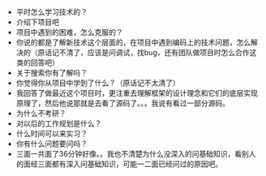 - 平时怎么学习技术的？
- 介绍下项目吧
- 项目中遇到的困难，怎么克服的？
- 你说的都是了解新技术这个层面的，在项目中遇到编码上的技术问题，怎么解决的（原话记不清了，应该是问调试，找bug，还有团队做项目时怎么合作这类的回答吧）
- 关于搜索你有了解吗？
- 你觉得你从项目中学到了什么？（原话记不太清了）
- 我回答了做最近这个项目时，更注重去理解框架的设计理念和它们的底层实现原理了，然后他说那就是去看了源码了。。。我说有看过一部分源码。
- 为什么不考研？
- 对以后的工作规划是什么？
- 什么时间可以来实习？
- 你有什么问题要问吗？
- 三面一共面了36分钟好像。。我也不清楚为什么没深入的问基础知识，看别人的面经三面都有深入问基础知识，可能一二面已经问过的原因吧。